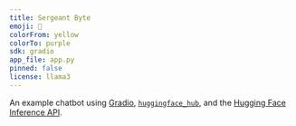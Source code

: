 ```yaml
---
title: Sergeant Byte
emoji: 💬
colorFrom: yellow
colorTo: purple
sdk: gradio
app_file: app.py
pinned: false
license: llama3
---
```


An example chatbot using [Gradio](https://gradio.app), [`huggingface_hub`](https://huggingface.co/docs/huggingface_hub/v0.22.2/en/index), and the [Hugging Face Inference API](https://huggingface.co/docs/api-inference/index).
